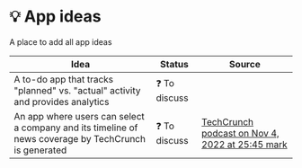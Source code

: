 # 💡 App ideas
A place to add all app ideas

| Idea | Status | Source |
| ---  | -------| ---    |
| A to-do app that tracks "planned" vs. "actual" activity and provides analytics | ❓ To discuss | | 
| An app where users can select a company and its timeline of news coverage by TechCrunch is generated | ❓ To discuss | [TechCrunch podcast on Nov 4, 2022 at 25:45 mark](https://podcasts.google.com/feed/aHR0cHM6Ly9mZWVkcy5zaW1wbGVjYXN0LmNvbS9MRGQwbWFXTg/episode/NDdiNjUyMTItMTdhZC00MDdkLWJkOWItMWY3OTFkYmJhNTc3?sa=X&ved=0CAUQkfYCahgKEwiIxuX2n8b7AhUAAAAAHQAAAAAQpx0)|
